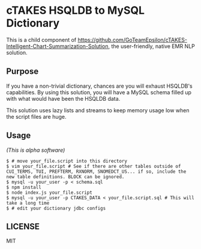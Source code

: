 # cTAKES HSQLDB to MySQL Dictionary

This is a child component of https://github.com/GoTeamEpsilon/cTAKES-Intelligent-Chart-Summarization-Solution, the user-friendly, native EMR NLP solution.

## Purpose

If you have a non-trivial dictionary, chances are you will exhaust HSQLDB's capabilities. By using this solution, you will have a MySQL schema filled up with what would have been the HSQLDB data.

This solution uses lazy lists and streams to keep memory usage low when the script files are huge.

## Usage

_(This is alpha software)_

```
$ # move your_file.script into this directory
$ vim your_file.script # See if there are other tables outside of CUI_TERMS, TUI, PREFTERM, RXNORM, SNOMEDCT_US... if so, include the new table definitions. BLOCK can be ignored.
$ mysql -u your_user -p < schema.sql
$ npm install
$ node index.js your_file.script
$ mysql -u your_user -p CTAKES_DATA < your_file.script.sql # This will take a long time
$ # edit your dictionary jdbc configs
```

## LICENSE

MIT
